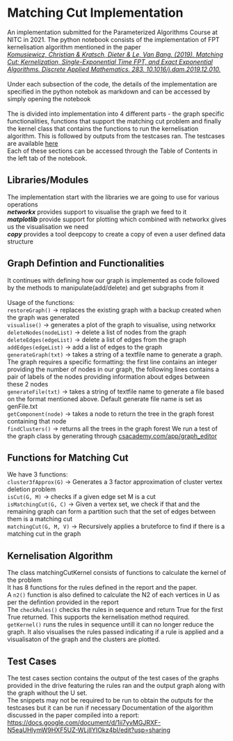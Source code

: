 # Matching Cut Implementation
An implementation submitted for the Parameterized Algorithms Course at NITC in 2021.
The python notebook consists of the implementation of FPT kernelisation algorithm mentioned in the paper<br>[*Komusiewicz, Christian & Kratsch, Dieter & Le, Van Bang. (2019). Matching Cut: Kernelization, Single-Exponential Time FPT, and Exact Exponential Algorithms. Discrete Applied Mathematics. 283. 10.1016/j.dam.2019.12.010.*](https://drops.dagstuhl.de/opus/volltexte/2019/10220/pdf/LIPIcs-IPEC-2018-19.pdf)<br>
<br>Under each subsection of the code, the details of the implementation are specified in the python notebok as markdown and can be accessed by simply opening the notebook <br><br> 
The is divided into implementation into 4 different parts - the graph specific functionalities, functions that support the matching cut problem and finally the kernel class that contains the functions to run the kernelisation algorithm. This is followed by outputs from the testcases ran. The testcases are available [here](https://drive.google.com/drive/folders/1sojbaOGuOrXuOJmeJ4WcAYFs4n2ol4Si?usp=sharing)<br>
Each of these sections can be accessed through the Table of Contents in the left tab of the notebook.
## Libraries/Modules
The implementation start with the libraries we are going to use for various operations<br>
***networkx*** provides support to visualise the graph we feed to it<br>
***matplotlib*** provide support for plotting which combined with networkx gives us the visualisation we need<br>
***copy*** provides a tool deepcopy to create a copy of even a user defined data structure
## Graph Defintion and Functionalities
It continues with defining how our graph is implemented as code followed by the methods to manipulate(add/delete) and get subgraphs from it <br><br>
Usage of the functions:<br>
`restoreGraph()` -> replaces the existing graph with a backup created when the graph was generated <br>
`visualise()` -> generates a plot of the graph to visualise, using networkx <br>
`deleteNodes(nodeList)` -> delete a list of nodes from the graph <br>
`deleteEdges(edgeList)` -> delete a list of edges from the graph <br>
`addEdges(edgeList)` -> add a list of edges to the graph <br>
`generateGraph(txt)` -> takes a string of a textfile name to generate a graph. The graph requires a specific formatting: the first line contains an integer providing the number of nodes in our graph, the following lines contains a pair of labels of the nodes providing information about edges between these 2 nodes <br>
`generateFile(txt)` -> takes a string of textfile name to generate a file based on the format mentioned above. Default generate file name is set as genFile.txt<br>
`getComponent(node)` -> takes a node to return the tree in the graph forest containing that node <br>
`findClusters()` -> returns all the trees in the graph forest
We run a test of the graph class by generating through [csacademy.com/app/graph_editor](https://csacademy.com/app/graph_editor/)
## Functions for Matching Cut
We have 3 functions:<br>
`cluster3fApprox(G)` -> Generates a 3 factor approximation of cluster vertex deletion problem <br>
`isCut(G, M)` -> checks if a given edge set M is a cut <br>
`isMatchingCut(G, C)` -> Given a vertex set, we check if that and the remaining graph can form a partition such that the set of edges between them is a matching cut <br>
`matchingCut(G, M, V)` -> Recursively applies a bruteforce to find if there is a matching cut in the graph
## Kernelisation Algorithm
The class matchingCutKernel consists of functions to calculate the kernel of the problem <br>
It has 8 functions for the rules defined in the report and the paper. <br> A `n2()` function is also defined to calculate the N2 of each vertices in U as per the defintion provided in the report<br> The `checkRules()` checks the rules in sequence and return True for the first True returned. This supports the kernelisation method required.  <br>
`getKernel()` runs the rules in sequence untill it can no longer reduce the graph. It also visualises the rules passed indicating if a rule is applied and a visualisaton of the graph and the clusters are plotted.
## Test Cases
The test cases section contains the output of the test cases of the graphs provided in the drive featuring the rules ran and the output graph along with the graph without the U set.<br>
The snippets may not be required to be run to obtain the outputs for the testcases but it can be run if necessary
Documentation of the algorithm discussed in the paper compiled into a report: https://docs.google.com/document/d/1ii7yvMGJRXF-N5eaUHlymW9HXF5UZ-WLjlIYIOkz4bI/edit?usp=sharing

